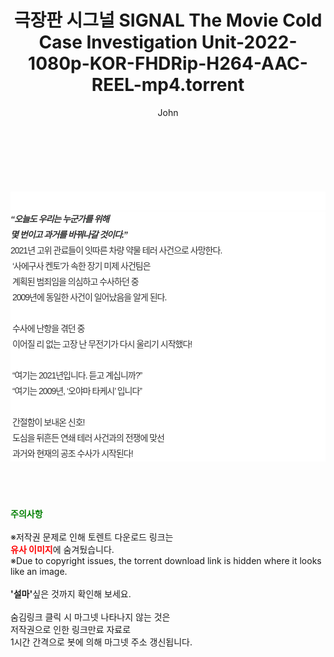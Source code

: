﻿---
layout: post
title:  "극장판 시그널 SIGNAL The Movie Cold Case Investigation Unit-2022-1080p-KOR-FHDRip-H264-AAC-REEL-mp4.torrent"
author: John
categories: [ 영화 ]
tags: [  ]
image:  
description: "극장판 시그널 SIGNAL The Movie Cold Case Investigation Unit-2022-1080p-KOR-FHDRip-H264-AAC-REEL-mp4 torrent 정보 공유"
toc: true
toc_sticky: true
---

<br>
<div class="view-img">
<a class="view_image" href="https://www.torrentmobile61.com/bbs/view_image.php?fn=%2Fdata%2Ffile%2Fmovie%2F469715843_kBZPRESz_1adedd06e60d19054b35c3e11bb6550e0eb19f38.jpg" target="_blank"><img alt="" class="img-tag" content="https://www.torrentmobile61.com/data/file/movie/469715843_kBZPRESz_1adedd06e60d19054b35c3e11bb6550e0eb19f38.jpg" itemprop="image" src="https://www.torrentmobile61.com/data/file/movie/469715843_kBZPRESz_1adedd06e60d19054b35c3e11bb6550e0eb19f38.jpg"/></a></div><div class="view-content" itemprop="description">
<p><br/></p><div class="title_area" style="margin:0px 0px 9px;padding:0px;list-style:none;font-family:'나눔고딕', NanumGothic, '돋움', Dotum, Helvetica, 'AppleSDGothicNeo-Medium', AppleGothic, sans-serif;height:30px;float:none;background-color:rgb(255,255,255);"><h4 class="h_story" style="margin:5px 10px 0px 0px;padding:0px;list-style:none;font-family:'돋움', sans-serif;height:18px;width:49px;background:url(&quot;https://ssl.pstatic.net/static/movie/2020/10/h_tx_sp5.png&quot;) no-repeat 0px -17px;float:left;"><strong class="blind" style="margin:0px;padding:0px;list-style:none;font-size:0px;font-family:inherit;color:inherit;width:1px;height:1px;line-height:0;">줄거리</strong></h4></div><h5 class="h_tx_story" style="margin:-7px 0px 1px;padding:0px;list-style:none;font-size:14px;font-family:'나눔고딕', NanumGothic, Helvetica, sans-serif;color:rgb(51,51,51);background-image:url(&quot;https://ssl.pstatic.net/static/movie/2014/01/blank.gif&quot;);letter-spacing:-1px;line-height:25px;background-color:rgb(255,255,255);">“오늘도 우리는 누군가를 위해<br style="list-style:none;font-size:12px;font-family:'돋움', sans-serif;color:rgb(0,0,0);"/>몇 번이고 과거를 바꿔나갈 것이다.”</h5><p class="con_tx" style="margin-top:-1px;margin-bottom:-6px;list-style:none;font-size:14px;font-family:'나눔고딕', NanumGothic, '돋움', Dotum, Helvetica, 'AppleSDGothicNeo-Medium', AppleGothic, sans-serif;color:rgb(51,51,51);background-image:url(&quot;https://ssl.pstatic.net/static/movie/2014/01/blank.gif&quot;);letter-spacing:-1px;line-height:25px;background-color:rgb(255,255,255);">2021년 고위 관료들이 잇따른 차량 약물 테러 사건으로 사망한다.<br style="list-style:none;font-size:12px;font-family:'돋움', sans-serif;color:rgb(0,0,0);"/> ‘사에구사 켄토’가 속한 장기 미제 사건팀은<br style="list-style:none;font-size:12px;font-family:'돋움', sans-serif;color:rgb(0,0,0);"/> 계획된 범죄임을 의심하고 수사하던 중<br style="list-style:none;font-size:12px;font-family:'돋움', sans-serif;color:rgb(0,0,0);"/> 2009년에 동일한 사건이 일어났음을 알게 된다.<br style="list-style:none;font-size:12px;font-family:'돋움', sans-serif;color:rgb(0,0,0);"/> <br style="list-style:none;font-size:12px;font-family:'돋움', sans-serif;color:rgb(0,0,0);"/> 수사에 난항을 겪던 중<br style="list-style:none;font-size:12px;font-family:'돋움', sans-serif;color:rgb(0,0,0);"/> 이어질 리 없는 고장 난 무전기가 다시 울리기 시작했다!<br style="list-style:none;font-size:12px;font-family:'돋움', sans-serif;color:rgb(0,0,0);"/> <br style="list-style:none;font-size:12px;font-family:'돋움', sans-serif;color:rgb(0,0,0);"/> “여기는 2021년입니다. 듣고 계십니까?”<br style="list-style:none;font-size:12px;font-family:'돋움', sans-serif;color:rgb(0,0,0);"/> “여기는 2009년, ‘오야마 타케시’ 입니다”<br style="list-style:none;font-size:12px;font-family:'돋움', sans-serif;color:rgb(0,0,0);"/> <br style="list-style:none;font-size:12px;font-family:'돋움', sans-serif;color:rgb(0,0,0);"/> 간절함이 보내온 신호!<br style="list-style:none;font-size:12px;font-family:'돋움', sans-serif;color:rgb(0,0,0);"/> 도심을 뒤흔든 연쇄 테러 사건과의 전쟁에 맞선<br style="list-style:none;font-size:12px;font-family:'돋움', sans-serif;color:rgb(0,0,0);"/> 과거와 현재의 공조 수사가 시작된다!</p> </div>
    
<br><br><br>
<p data-ke-size="size16"><b><span style="color: green;">주의사항</span></b><br /><br />※저작권 문제로 인해 토렌트 다운로드 링크는<br /><b><span style="color: red;">유사 이미지</span></b>에 숨겨뒀습니다.<br />※Due to copyright issues, the torrent download link is hidden where it looks like an image.<br /><br /><b>'설마'</b>싶은 것까지 확인해 보세요.<br /><br />숨김링크 클릭 시 마그넷 나타나지 않는 것은<br />저작권으로 인한 링크만료 자료로<br />1시간 간격으로 봇에 의해 마그넷 주소 갱신됩니다.</p>
